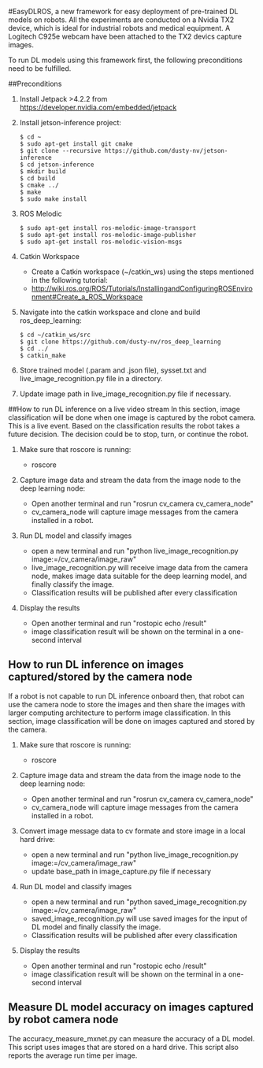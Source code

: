 #EasyDLROS, a new framework for easy deployment of pre-trained DL models on robots.
All the experiments are conducted on a Nvidia TX2 device, which is ideal for industrial robots and medical equipment. A Logitech C925e webcam have been attached to the TX2 devics capture images.

To run DL models using this framework first, the following preconditions need to be fulfilled.

##Preconditions
 1. Install Jetpack >4.2.2 from https://developer.nvidia.com/embedded/jetpack

 2. Install jetson-inference project: 
 
        $ cd ~
        $ sudo apt-get install git cmake
        $ git clone --recursive https://github.com/dusty-nv/jetson-inference
        $ cd jetson-inference
        $ mkdir build
        $ cd build
        $ cmake ../
        $ make
        $ sudo make install

 3. ROS Melodic
 
        $ sudo apt-get install ros-melodic-image-transport
        $ sudo apt-get install ros-melodic-image-publisher
        $ sudo apt-get install ros-melodic-vision-msgs

 4. Catkin Workspace

    - Create a Catkin workspace (~/catkin_ws) using the steps mentioned in the following tutorial:
    - http://wiki.ros.org/ROS/Tutorials/InstallingandConfiguringROSEnvironment#Create_a_ROS_Workspace

 5. Navigate into the catkin workspace and clone and build ros_deep_learning:

        $ cd ~/catkin_ws/src
        $ git clone https://github.com/dusty-nv/ros_deep_learning
        $ cd ../
        $ catkin_make

6. Store trained model (.param and .json file), sysset.txt and live_image_recognition.py file in a  directory.
7. Update image path in live_image_recognition.py file if necessary.


##How to run DL inference on a live video stream
In this section, image classification will be done when one image is captured by the robot camera. This is a live event. Based on the classification results the robot takes a future decision. The decision could be to stop, turn, or continue the robot.


 1. Make sure that roscore is running:
 
     - roscore

 2. Capture image data and stream the data from the image node to the deep learning node:

    - Open another terminal and run "rosrun cv_camera cv_camera_node"
    - cv_camera_node will capture image messages from the camera installed in a robot.

 3. Run DL model and classify images

    - open a new terminal and run "python live_image_recognition.py image:=/cv_camera/image_raw"
    - live_image_recognition.py will receive image data from the camera node, makes image data suitable for the deep learning model, and finally classify the image.
    - Classification results will be published after every classification
    
 4. Display the results

    - Open another terminal and run "rostopic echo /result"
    - image classification result will be shown on the terminal in a one-second interval


## How to run DL inference on images captured/stored by the camera node
 
If a robot is not capable to run DL inference onboard then, that robot can use the camera node to store the images and then share the images with larger computing architecture to perform image classification. In this section, image classification will be done on images captured and stored by the camera.


 1. Make sure that roscore is running:
 
     - roscore

 2. Capture image data and stream the data from the image node to the deep learning node:

    - Open another terminal and run "rosrun cv_camera cv_camera_node"
    - cv_camera_node will capture image messages from the camera installed in a robot.
    
 3. Convert image message data to cv formate and store image in a local hard drive:
    - open a new terminal and run "python live_image_recognition.py image:=/cv_camera/image_raw"
    - update base_path in image_capture.py file if necessary

 4. Run DL model and classify images

    - open a new terminal and run "python saved_image_recognition.py image:=/cv_camera/image_raw"
    - saved_image_recognition.py will use saved images for the input of DL model and finally classify the image.
    - Classification results will be published after every classification
    
 5. Display the results

    - Open another terminal and run "rostopic echo /result"
    - image classification result will be shown on the terminal in a one-second interval


## Measure DL model accuracy on images captured by robot camera node

The accuracy_measure_mxnet.py can measure the accuracy of a DL model. This script uses images that are stored on a hard drive. This script also reports the average run time per image. 